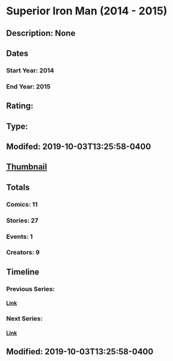 # Superior Iron Man (2014 - 2015)
## Description: None
## Dates
### Start Year: 2014
### End Year: 2015
## Rating: 
## Type: 
## Modifed: 2019-10-03T13:25:58-0400
## [Thumbnail](http://i.annihil.us/u/prod/marvel/i/mg/c/d0/54480c4062350.jpg)
## Totals
### Comics: 11
### Stories: 27
### Events: 1
### Creators: 9
## Timeline
### Previous Series: 
#### [Link]()
### Next Series: 
#### [Link]()
## Modified: 2019-10-03T13:25:58-0400